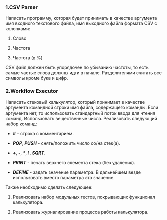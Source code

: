 ### 1.CSV Parser
Написать программу, которая будет принимать в качестве аргумента имя входного текстового файла, имя выходного файла формата CSV с колонками:

1. Слово

2. Частота

3. Частота (в %)

CSV файл должен быть упорядочен по убыванию частоты, то есть самые частые слова должны идти в начале. Разделителями считать все символы кроме букв и цифр.

### 2.Workflow Executor

Написать стековый калькулятор, который принимает в качестве аргумента командной строки имя файла, содержащего команды. Если аргумента нет, то использовать стандартный поток ввода для чтения команд. Использовать вещественные числа. Реализовать следующий набор команд:
+ **\#** - строка с комментарием.

+ ***POP***, ***PUSH*** - снять/положить число со/на стек(а).

+ ***+***, ***-***, ***\****, ***\\***, ***SQRT***.

+ ***PRINT*** - печать верхнего элемента стека (без удаления).

+ ***DEFINE*** - задать значение параметра. В дальнейшем везде использовать вместо параметра это значение.

Также необходимо сделать следующее:

1. Реализовать набор модульных тестов, покрывающих функционал калькулятора.

2. Реализовать журналирование процесса работы калькулятора.
